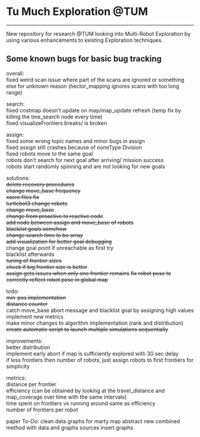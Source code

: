# Tu Much Exploration @TUM
---
New repository for research @TUM looking into Multi-Robot Exploration by using various enhancements to existing Exploration techniques.

## Some known bugs for basic bug tracking

overall:  
fixed weird scan issue where part of the scans are ignored or something else for unknown reason  (hector_mapping ignores scans with too long range)

search:  
fixed costmap doesn't update on map/map_update refresh (temp fix by killing the tme_search node every time)  
fixed visualizeFrontiers breaks/ is broken  

assign:  
fixed some wrong topic names and minor bugs in assign  
fixed assign still crashes because of noneType Division  
fixed robots move to the same goal  
robots don't search for next goal after arriving/ mission success  
robots start randomly spinning and are not looking for new goals  

solutions:  
~~delete recovery procedures~~  
~~change move_base frequency~~  
~~xacro files fix~~  
~~turtlebot3 change robots~~  
~~change move_base~~  
~~change from proactive to reactive code~~  
~~add node between assign and move_base of robots~~  
~~blacklist goals somehow~~  
~~change search time to be array~~  
~~add visualization for better goal debugging~~  
change goal point if unreachable as first try  
blacklist afterwards  
~~tuning of frontier sizes~~  
~~check if big frontier size is better~~  
~~assign gets issues when only one frontier remains~~
~~fix robot pose to correctly reflect robot pose in global map~~  

todo:  
~~min-pos implementation~~  
~~distance counter~~  
catch move_base abort message and blacklist goal by assigning high values  
implement new metrics  
make minor changes to algorithm implementation (rank and distribution)  
~~create automatic script to launch multiple simulations sequentially~~  


improvements:  
better distribution  
implement early abort if map is sufficiently explored with 30 sec delay  
if less frontiers then number of robots, just assign robots to first frontiers for simplicity  

metrics:  
distance per frontier  
efficiency (can be obtained by looking at the travel_distance and map_coverage over time with the same intervals)  
time spent on frontiers vs running around same as efficiency  
number of frontiers per robot  

paper To-Do:
clean data
graphs for marty map
abstract
new combined method with data and graphs
sources
insert graphs